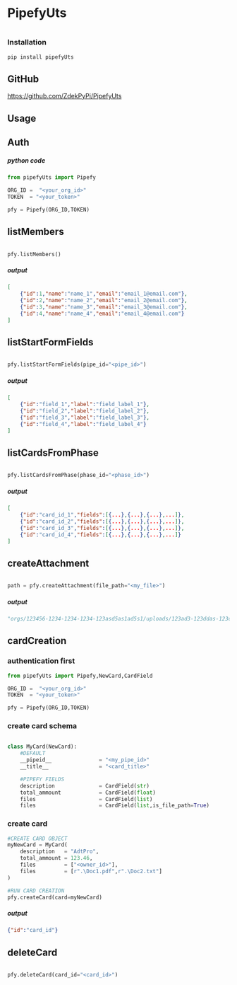# PipefyUts
#
### Installation

```sh
pip install pipefyUts
```

## GitHub
https://github.com/ZdekPyPi/PipefyUts


## Usage

<!-- //==================================================== -->
## Auth
##### python code
```py
from pipefyUts import Pipefy

ORG_ID =  "<your_org_id>"
TOKEN  = "<your_token>"

pfy = Pipefy(ORG_ID,TOKEN)

```

<!-- //==================================================== -->
## listMembers
```py

pfy.listMembers()

```
##### output
```json
[
    {"id":1,"name":"name_1","email":"email_1@email.com"},
    {"id":2,"name":"name_2","email":"email_2@email.com"},
    {"id":3,"name":"name_3","email":"email_3@email.com"},
    {"id":4,"name":"name_4","email":"email_4@email.com"}
]

```
<!-- //==================================================== -->
## listStartFormFields
```py

pfy.listStartFormFields(pipe_id="<pipe_id>")

```
##### output
```json
[
    {"id":"field_1","label":"field_label_1"},
    {"id":"field_2","label":"field_label_2"},
    {"id":"field_3","label":"field_label_3"},
    {"id":"field_4","label":"field_label_4"}
]
```

<!-- //==================================================== -->
## listCardsFromPhase
```py

pfy.listCardsFromPhase(phase_id="<phase_id>")

```
##### output
```json
[
    {"id":"card_id_1","fields":[{...},{...},{...},...]},
    {"id":"card_id_2","fields":[{...},{...},{...},...]},
    {"id":"card_id_3","fields":[{...},{...},{...},...]},
    {"id":"card_id_4","fields":[{...},{...},{...},...]}
]

```
<!-- //==================================================== -->
## createAttachment
```py

path = pfy.createAttachment(file_path="<my_file>")

```
##### output
```py
"orgs/123456-1234-1234-1234-123asd5as1ad5s1/uploads/123ad3-123ddas-123cs-123da-asdc21cas21/my_file.txt"

```



## cardCreation
### authentication first
```py
from pipefyUts import Pipefy,NewCard,CardField

ORG_ID =  "<your_org_id>"
TOKEN  = "<your_token>"

pfy = Pipefy(ORG_ID,TOKEN)

```
### create card schema
```py

class MyCard(NewCard):
    #DEFAULT
    __pipeid__               = "<my_pipe_id>"
    __title__                = "<card_title>"

    #PIPEFY FIELDS
    description              = CardField(str)
    total_ammount            = CardField(float)
    files                    = CardField(list)
    files                    = CardField(list,is_file_path=True)


```
### create card
```py
#CREATE CARD OBJECT
myNewCard = MyCard(
    description   = "AdtPro",
    total_ammount = 123.46,
    files         = ["<owner_id>"],
    files         = [r".\Doc1.pdf",r".\Doc2.txt"]
)

#RUN CARD CREATION
pfy.createCard(card=myNewCard)

```


##### output
```json
{"id":"card_id"}
```

## deleteCard
```py

pfy.deleteCard(card_id="<card_id>")

```